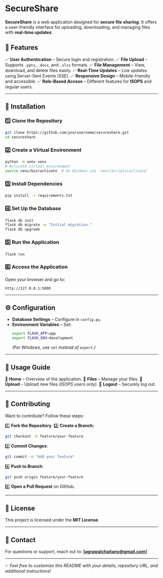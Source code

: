 # SecureShare

**SecureShare** is a web application designed for **secure file sharing**. It offers a user-friendly interface for uploading, downloading, and managing files with **real-time updates**.

## 🚀 Features

✅ **User Authentication** – Secure login and registration.
✅ **File Upload** – Supports `.pptx`, `.docx`, and `.xlsx` formats.
✅ **File Management** – View, download, and delete files easily.
✅ **Real-Time Updates** – Live updates using Server-Sent Events (SSE).
✅ **Responsive Design** – Mobile-friendly and accessible.
✅ **Role-Based Access** – Different features for **ISOPS** and regular users.

---

## 📌 Installation

### 1️⃣ Clone the Repository
```bash
git clone https://github.com/yourusername/secureshare.git
cd secureshare
```

### 2️⃣ Create a Virtual Environment
```bash
python -m venv venv
# Activate virtual environment
source venv/bin/activate  # On Windows use `venv\Scripts\activate`
```

### 3️⃣ Install Dependencies
```bash
pip install -r requirements.txt
```

### 4️⃣ Set Up the Database
```bash
flask db init
flask db migrate -m "Initial migration."
flask db upgrade
```

### 5️⃣ Run the Application
```bash
flask run
```

### 6️⃣ Access the Application
Open your browser and go to:
```
http://127.0.0.1:5000
```

---

## ⚙️ Configuration

- **Database Settings** – Configure in `config.py`.
- **Environment Variables** – Set:
  ```bash
  export FLASK_APP=app
  export FLASK_ENV=development
  ```
  *(For Windows, use `set` instead of `export`.)*

---

## 📖 Usage Guide

🔹 **Home** – Overview of the application.
🔹 **Files** – Manage your files.
🔹 **Upload** – Upload new files *(ISOPS users only).*
🔹 **Logout** – Securely log out.

---

## 🤝 Contributing

Want to contribute? Follow these steps:

1️⃣ **Fork the Repository**.
2️⃣ **Create a Branch**:
   ```bash
   git checkout -b feature/your-feature
   ```
3️⃣ **Commit Changes**:
   ```bash
   git commit -m "Add your feature"
   ```
4️⃣ **Push to Branch**:
   ```bash
   git push origin feature/your-feature
   ```
5️⃣ **Open a Pull Request** on GitHub.

---

## 📜 License

This project is licensed under the **MIT License**.

---

## 📧 Contact

For questions or support, reach out to: **[agrawalchaitany@gmail.com]**

---

✨ *Feel free to customize this README with your details, repository URL, and additional instructions!*